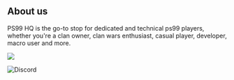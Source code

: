 ## About us
PS99 HQ is the go-to stop for dedicated and technical ps99 players, whether you're a clan owner, clan wars enthusiast, casual player, developer, macro user and more.

<a href="https://discord.gg/yaYQKYCKmb"><img src="https://img.shields.io/badge/Title-37a779?style=for-the-badge"></a>

![Discord](https://img.shields.io/discord/1219601096004075620)
